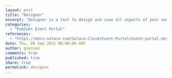 ```yaml
---
layout: post
title: "Designer"
excerpt: "Designer is a tool to design and view all aspects of your event-driven architectures. It is through Designer that you can create new events and associate the payload schema to these events. It provides a graphical representation of application domains, applications, schemas, and events. Designer is also used to visualize the interaction of events between applications and to provision your architecture into the Event Portal."
categories:
  - "PubSub+ Event Portal"
references:
  - "https://docs.solace.com/Solace-Cloud/Event-Portal/event-portal-designer.htm"
date: Thu, 09 Sep 2021 00:00:00 GMT
author: gvensan
comments: true
published: true
share: true
permalink: designer
---
```

